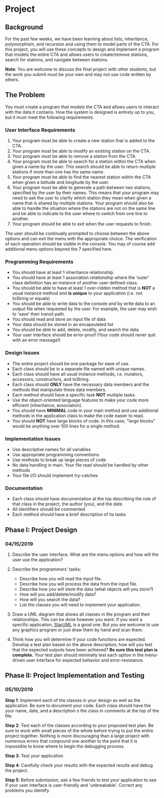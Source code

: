 # Project

## Background

For the past few weeks, we have been learning about lists, inheritance, polymorphism, and recursion and using them to model parts of the CTA. For this project, you will use these concepts to design and implement a program that models the entire CTA and allows users to create/remove stations, search for stations, and navigate between stations.

**Note**: You are welcome to discuss the final project with other students, but the work you submit must be your own and may not use code written by others.

## The Problem

You must create a program that models the CTA and allows users to interact with the data it contains. How the system is designed is entirely up to you, but it must meet the following requirements.

### User Interface Requirements

1.  Your program must be able to create a new station that is added to the CTA.
2.  Your program must be able to modify an existing station on the CTA.
3.  Your program must be able to remove a station from the CTA.
4.  Your program must be able to search for a station within the CTA when given a name by the user. This search should be able to return multiple stations if more than one has the same name.
5.  Your program must be able to find the nearest station within the CTA when given a latitude and longitude by the user.
6.  Your program must be able to generate a path between two stations, specified by the user by their names. This means that your program may need to ask the user to clarify which station they mean when given a name that is shared by multiple stations. Your program should also be able to handle the situation where the stations are not on the same line and be able to indicate to the user where to switch from one line to another.
7.  Your program should be able to exit when the user requests to finish.

The user should be continually prompted to choose between the above options and can exit the menu with the appropriate choice. The verification of each operation should be visible in the console. You may of course add additional menu options beyond the 7 specified here.

### Programming Requirements

- You should have at least 1 inheritance relationship.
- You should have at least 1 association relationship where the 'outer' class definition has an instance of another user-defined class.
- You should be able to have at least 1 over-ridden method that is **NOT** a usual instance method and **is unique** to your application (i.e. not toString or equals)
- You should be able to write data to the console _and_ by write data to an output file when requested by the user. For example, the user may wish to 'save' their transit path.
- You should read and store an input file of data
- Your data should be stored in an encapsulated list
- You should be able to add, delete, modify, and search the data
- Your user interface should be error-proof (Your code should never quit with an error message!)

### Design Issues

- The entire project should be one package for ease of use.
- Each class should be in a separate file named with unique names.
- Each class should have all usual instance methods, i.e. mutators, accessors, constructors, and toString.
- Each class should **ONLY** have the necessary data members and the methods that manipulate these data members.
- Each method should have a specific task **NOT** multiple tasks.
- Use the object-oriented language features to make your code more efficient (inheritance, association).
- You should have **MINIMAL** code in your main method and use additional methods in the application class to make the code easier to read.
- You should **NOT** have large blocks of code. In this case, "large blocks" would be anything over 100 lines for a single method.

### Implementation Issues

- Use descriptive names for all variables
- Use appropriate programming conventions
- Use methods to break up large pieces of code
- No data handling in main. Your file read should be handled by other methods
- Your file I/O should implement try-catches

### Documentation

- Each class should have documentation at the top describing the role of that class in the project, the author (you), and the date.
- All identifiers should be commented
- Each method should have a brief description of its tasks

## Phase I: Project Design

### 04/15/2019

1.  Describe the user interface. What are the menu options and how will the user use the application?
2.  Describe the programmers' tasks:

    - Describe how you will read the input file.
    - Describe how you will process the data from the input file.
    - Describe how you will store the data (what objects will you store?)
    - How will you add/delete/modify data?
    - How will you search the data?
    - List the classes you will need to implement your application.

3.  Draw a UML diagram that shows all classes in the program and their relationships. This can be done however you want. If you want a specific application, [StarUML](http://staruml.io/download) is a good one. But you are welcome to use any graphics program or just draw them by hand and scan them.
4.  Think how you will determine if your code functions are expected. Develop a test plan based on the above description; how will you test that the expected outputs have been achieved? **Be sure this test plan is complete.** Your test plan should minimally test each option in the menu-driven user interface for expected behavior and error-resistance.

## Phase II: Project Implementation and Testing

### 05/10/2019

**Step 1**: Implement each of the classes in your design as well as the application. Be sure to document your code. Each class should have the your name, date, and a description o the class in comments at the top of the file.

**Step 2**: Test each of the classes according to your proposed test plan. Be sure to work with small pieces of the whole before trying to put the entire project together. Nothing is more discouraging than a large project with numerous errors that compound one another to the point that it is impossible to know where to begin the debugging process.

**Step 3**: Test your application

**Step 4**: Carefully check your results with the expected results and debug the project.

**Step 5**: Before submission, ask a few friends to test your application to see if your user interface is user-friendly and 'unbreakable'. Correct any problems you identify.

